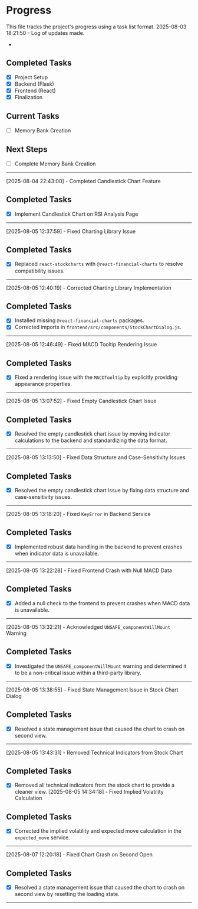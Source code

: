 # Progress

This file tracks the project's progress using a task list format.
2025-08-03 18:21:50 - Log of updates made.

*

## Completed Tasks

*   [x] Project Setup
*   [x] Backend (Flask)
*   [x] Frontend (React)
*   [x] Finalization

## Current Tasks

*   [ ] Memory Bank Creation

## Next Steps

*   [ ] Complete Memory Bank Creation
* * *

[2025-08-04 22:43:00] - Completed Candlestick Chart Feature

## Completed Tasks

*   [x] Implement Candlestick Chart on RSI Analysis Page
* * *

[2025-08-05 12:37:59] - Fixed Charting Library Issue

## Completed Tasks

*   [x] Replaced `react-stockcharts` with `@react-financial-charts` to resolve compatibility issues.
* * *

[2025-08-05 12:40:19] - Corrected Charting Library Implementation

## Completed Tasks

*   [x] Installed missing `@react-financial-charts` packages.
*   [x] Corrected imports in `frontend/src/components/StockChartDialog.js`.
* * *

[2025-08-05 12:46:49] - Fixed MACD Tooltip Rendering Issue

## Completed Tasks

*   [x] Fixed a rendering issue with the `MACDTooltip` by explicitly providing appearance properties.
* * *

[2025-08-05 13:07:52] - Fixed Empty Candlestick Chart Issue

## Completed Tasks

*   [x] Resolved the empty candlestick chart issue by moving indicator calculations to the backend and standardizing the data format.
* * *

[2025-08-05 13:13:50] - Fixed Data Structure and Case-Sensitivity Issues

## Completed Tasks

*   [x] Resolved the empty candlestick chart issue by fixing data structure and case-sensitivity issues.
* * *

[2025-08-05 13:18:20] - Fixed `KeyError` in Backend Service

## Completed Tasks

*   [x] Implemented robust data handling in the backend to prevent crashes when indicator data is unavailable.
* * *

[2025-08-05 13:22:28] - Fixed Frontend Crash with Null MACD Data

## Completed Tasks

*   [x] Added a null check to the frontend to prevent crashes when MACD data is unavailable.
* * *

[2025-08-05 13:32:21] - Acknowledged `UNSAFE_componentWillMount` Warning

## Completed Tasks

*   [x] Investigated the `UNSAFE_componentWillMount` warning and determined it to be a non-critical issue within a third-party library.
* * *

[2025-08-05 13:38:55] - Fixed State Management Issue in Stock Chart Dialog

## Completed Tasks

*   [x] Resolved a state management issue that caused the chart to crash on second view.
* * *

[2025-08-05 13:43:31] - Removed Technical Indicators from Stock Chart

## Completed Tasks

*   [x] Removed all technical indicators from the stock chart to provide a cleaner view.
[2025-08-05 14:34:18] - Fixed Implied Volatility Calculation

## Completed Tasks

*   [x] Corrected the implied volatility and expected move calculation in the `expected_move` service.
* * *
[2025-08-07 12:20:18] - Fixed Chart Crash on Second Open

## Completed Tasks

*   [x] Resolved a state management issue that caused the chart to crash on second view by resetting the loading state.
* * *